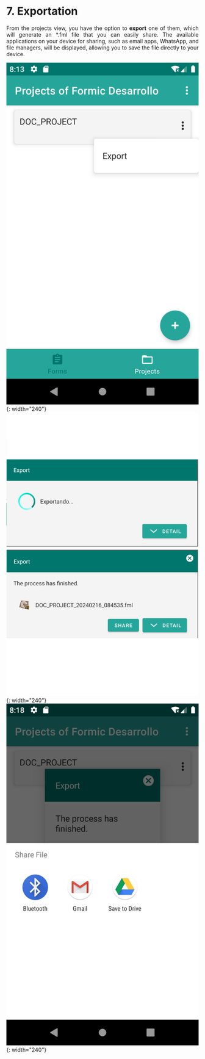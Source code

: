 # 7. Exportation
<div style="text-align: justify;">
<p>From the projects view, you have the option to <strong>export</strong> one of them, which will generate an *.fml file that you can easily share. The available applications on your device for sharing, such as email apps, WhatsApp, and file managers, will be displayed, allowing you to save the file directly to your device.</p>
</div>

![Imagen 1](../img/exportation1.png){: width="240"} ![Imagen 2](../img/exportation2.png){: width="240"} ![Imagen 2](../img/exportation4.png){: width="240"}  



    



